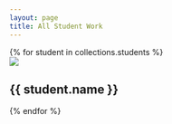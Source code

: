 ```yaml
---
layout: page
title: All Student Work
---
```


<article class="work">
  {% for student in collections.students %}
  <section>
    <a href="/work/{{ student.folder }}/">
      <img src="/work/{{ student.folder }}/{{ student.featured }}">
    </a>
    <h2>{{ student.name }}</h2>
  </section>
  {% endfor %}
</article>

